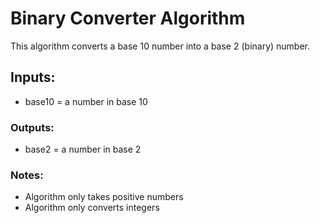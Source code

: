 # Binary Converter Algorithm
This algorithm converts a base 10 number into a base 2 (binary) number.

## Inputs: 
- base10 = a number in base 10

### Outputs:
- base2 = a number in base 2

### Notes:
- Algorithm only takes positive numbers
- Algorithm only converts integers
